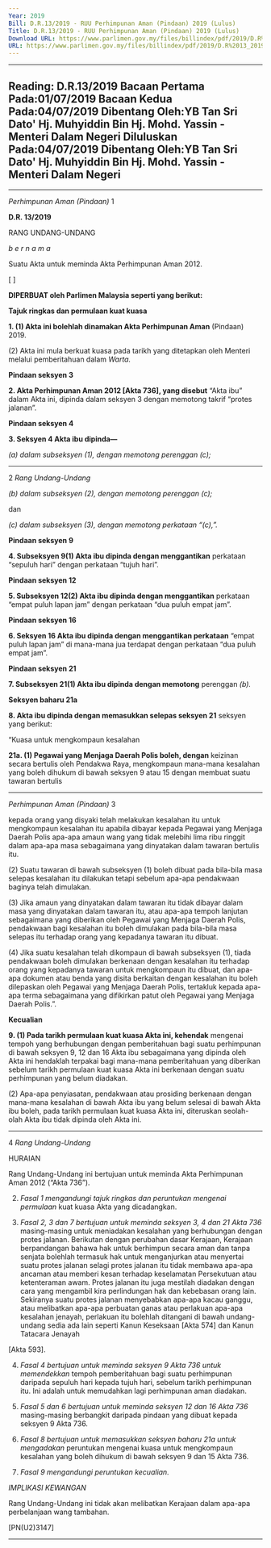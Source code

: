 ```yaml
---
Year: 2019
Bill: D.R.13/2019 - RUU Perhimpunan Aman (Pindaan) 2019 (Lulus)
Title: D.R.13/2019 - RUU Perhimpunan Aman (Pindaan) 2019 (Lulus)
Download URL: https://www.parlimen.gov.my/files/billindex/pdf/2019/D.R%2013_2019%20-%20bm%201.pdf
URL: https://www.parlimen.gov.my/files/billindex/pdf/2019/D.R%2013_2019%20-%20bm%201.pdf
---
```

---
Reading:
D.R.13/2019
Bacaan Pertama Pada:01/07/2019
Bacaan Kedua Pada:04/07/2019
Dibentang Oleh:YB Tan Sri Dato' Hj. Muhyiddin Bin Hj. Mohd. Yassin - Menteri Dalam Negeri
Diluluskan Pada:04/07/2019
Dibentang Oleh:YB Tan Sri Dato' Hj. Muhyiddin Bin Hj. Mohd. Yassin - Menteri Dalam Negeri
---

-----

_Perhimpunan Aman (Pindaan)_ 1

**D.R. 13/2019**

RANG UNDANG-UNDANG

_b e r n a m a_

Suatu Akta untuk meminda Akta Perhimpunan Aman 2012.

[ ]

**DIPERBUAT oleh Parlimen Malaysia seperti yang berikut:**

**Tajuk ringkas dan permulaan kuat kuasa**

**1. (1) Akta ini bolehlah dinamakan Akta Perhimpunan Aman**
(Pindaan) 2019.

(2) Akta ini mula berkuat kuasa pada tarikh yang ditetapkan
oleh Menteri melalui pemberitahuan dalam _Warta._

**Pindaan seksyen 3**

**2. Akta Perhimpunan Aman 2012 [Akta 736], yang disebut**
“Akta ibu” dalam Akta ini, dipinda dalam seksyen 3 dengan
memotong takrif “protes jalanan”.

**Pindaan seksyen 4**

**3. Seksyen 4 Akta ibu dipinda—**

_(a) dalam subseksyen (1), dengan memotong perenggan (c);_


-----

2 _Rang Undang-Undang_

_(b) dalam subseksyen (2), dengan memotong perenggan (c);_

dan

_(c) dalam subseksyen (3), dengan memotong perkataan “(c),”._

**Pindaan seksyen 9**

**4. Subseksyen 9(1) Akta ibu dipinda dengan menggantikan**
perkataan “sepuluh hari” dengan perkataan “tujuh hari”.

**Pindaan seksyen 12**

**5. Subseksyen 12(2) Akta ibu dipinda dengan menggantikan**
perkataan “empat puluh lapan jam” dengan perkataan “dua puluh
empat jam”.

**Pindaan seksyen 16**

**6. Seksyen 16 Akta ibu dipinda dengan menggantikan perkataan**
“empat puluh lapan jam” di mana-mana jua terdapat dengan
perkataan “dua puluh empat jam”.

**Pindaan seksyen 21**

**7. Subseksyen 21(1) Akta ibu dipinda dengan memotong**
perenggan _(b)._

**Seksyen baharu 21a**

**8. Akta ibu dipinda dengan memasukkan selepas seksyen 21**
seksyen yang berikut:

“Kuasa untuk mengkompaun kesalahan

**21a. (1) Pegawai yang Menjaga Daerah Polis boleh, dengan**
keizinan secara bertulis oleh Pendakwa Raya, mengkompaun
mana-mana kesalahan yang boleh dihukum di bawah
seksyen 9 atau 15 dengan membuat suatu tawaran bertulis


-----

_Perhimpunan Aman (Pindaan)_ 3

kepada orang yang disyaki telah melakukan kesalahan itu
untuk mengkompaun kesalahan itu apabila dibayar kepada
Pegawai yang Menjaga Daerah Polis apa-apa amaun wang
yang tidak melebihi lima ribu ringgit dalam apa-apa masa
sebagaimana yang dinyatakan dalam tawaran bertulis itu.

(2) Suatu tawaran di bawah subseksyen (1) boleh dibuat
pada bila-bila masa selepas kesalahan itu dilakukan tetapi
sebelum apa-apa pendakwaan baginya telah dimulakan.

(3) Jika amaun yang dinyatakan dalam tawaran itu tidak
dibayar dalam masa yang dinyatakan dalam tawaran itu,
atau apa-apa tempoh lanjutan sebagaimana yang diberikan
oleh Pegawai yang Menjaga Daerah Polis, pendakwaan bagi
kesalahan itu boleh dimulakan pada bila-bila masa selepas
itu terhadap orang yang kepadanya tawaran itu dibuat.

(4) Jika suatu kesalahan telah dikompaun di bawah
subseksyen (1), tiada pendakwaan boleh dimulakan berkenaan
dengan kesalahan itu terhadap orang yang kepadanya tawaran
untuk mengkompaun itu dibuat, dan apa-apa dokumen atau
benda yang disita berkaitan dengan kesalahan itu boleh
dilepaskan oleh Pegawai yang Menjaga Daerah Polis, tertakluk
kepada apa-apa terma sebagaimana yang difikirkan patut oleh
Pegawai yang Menjaga Daerah Polis.”.

**Kecualian**

**9. (1) Pada tarikh permulaan kuat kuasa Akta ini, kehendak**
mengenai tempoh yang berhubungan dengan pemberitahuan bagi
suatu perhimpunan di bawah seksyen 9, 12 dan 16 Akta ibu
sebagaimana yang dipinda oleh Akta ini hendaklah terpakai bagi
mana-mana pemberitahuan yang diberikan sebelum tarikh permulaan
kuat kuasa Akta ini berkenaan dengan suatu perhimpunan yang
belum diadakan.

(2) Apa-apa penyiasatan, pendakwaan atau prosiding berkenaan
dengan mana-mana kesalahan di bawah Akta ibu yang belum selesai
di bawah Akta ibu boleh, pada tarikh permulaan kuat kuasa Akta
ini, diteruskan seolah-olah Akta ibu tidak dipinda oleh Akta ini.


-----

4 _Rang Undang-Undang_

HURAIAN

Rang Undang-Undang ini bertujuan untuk meminda Akta Perhimpunan Aman
2012 (“Akta 736”).

2. _Fasal 1 mengandungi tajuk ringkas dan peruntukan mengenai permulaan_
kuat kuasa Akta yang dicadangkan.

3. _Fasal 2, 3 dan_ _7 bertujuan untuk meminda seksyen 3, 4 dan 21 Akta 736_
masing-masing untuk meniadakan kesalahan yang berhubungan dengan protes
jalanan. Berikutan dengan perubahan dasar Kerajaan, Kerajaan berpandangan
bahawa hak untuk berhimpun secara aman dan tanpa senjata bolehlah termasuk
hak untuk menganjurkan atau menyertai suatu protes jalanan selagi protes
jalanan itu tidak membawa apa-apa ancaman atau memberi kesan terhadap
keselamatan Persekutuan atau ketenteraman awam. Protes jalanan itu juga
mestilah diadakan dengan cara yang mengambil kira perlindungan hak dan
kebebasan orang lain. Sekiranya suatu protes jalanan menyebabkan apa-apa
kacau ganggu, atau melibatkan apa-apa perbuatan ganas atau perlakuan apa-apa
kesalahan jenayah, perlakuan itu bolehlah ditangani di bawah undang-undang
sedia ada lain seperti Kanun Keseksaan [Akta 574] dan Kanun Tatacara Jenayah

[Akta 593].

4. _Fasal 4 bertujuan untuk meminda seksyen 9 Akta 736 untuk memendekkan_
tempoh pemberitahuan bagi suatu perhimpunan daripada sepuluh hari kepada
tujuh hari, sebelum tarikh perhimpunan itu. Ini adalah untuk memudahkan
lagi perhimpunan aman diadakan.

5. _Fasal 5 dan_ _6 bertujuan untuk meminda seksyen 12 dan 16 Akta 736_
masing-masing berbangkit daripada pindaan yang dibuat kepada seksyen 9
Akta 736.

6. _Fasal 8 bertujuan untuk memasukkan seksyen baharu 21a untuk mengadakan_
peruntukan mengenai kuasa untuk mengkompaun kesalahan yang boleh dihukum
di bawah seksyen 9 dan 15 Akta 736.

7. _Fasal 9 mengandungi peruntukan kecualian._

_IMPLIKASI KEWANGAN_

Rang Undang-Undang ini tidak akan melibatkan Kerajaan dalam apa-apa
perbelanjaan wang tambahan.

[PN(U2)3147]


-----


